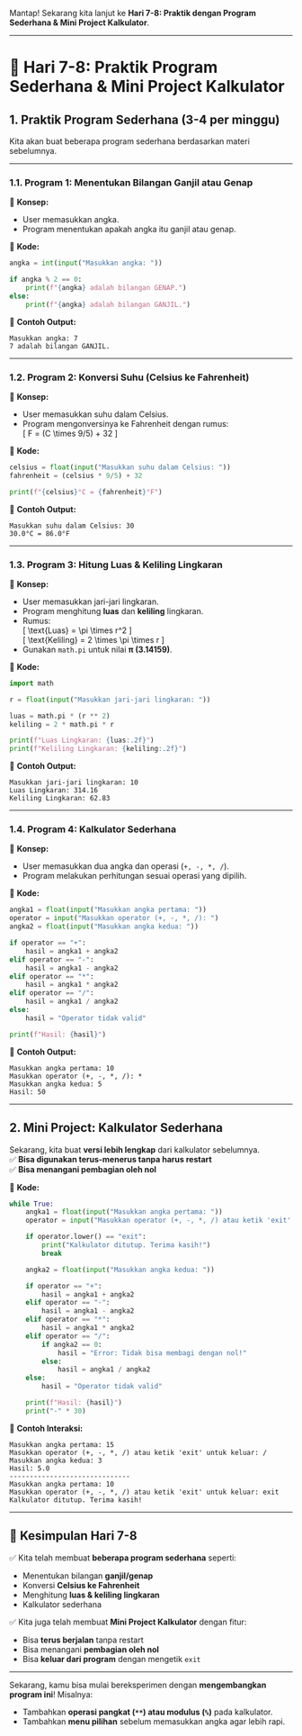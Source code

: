 Mantap! Sekarang kita lanjut ke **Hari 7-8: Praktik dengan Program Sederhana & Mini Project Kalkulator**.  

---

# **📌 Hari 7-8: Praktik Program Sederhana & Mini Project Kalkulator**  

## **1. Praktik Program Sederhana (3-4 per minggu)**  
Kita akan buat beberapa program sederhana berdasarkan materi sebelumnya.  

---

### **1.1. Program 1: Menentukan Bilangan Ganjil atau Genap**  
🔹 **Konsep:**  
- User memasukkan angka.  
- Program menentukan apakah angka itu ganjil atau genap.  

🔹 **Kode:**
```python
angka = int(input("Masukkan angka: "))

if angka % 2 == 0:
    print(f"{angka} adalah bilangan GENAP.")
else:
    print(f"{angka} adalah bilangan GANJIL.")
```
📌 **Contoh Output:**  
```
Masukkan angka: 7  
7 adalah bilangan GANJIL.  
```

---

### **1.2. Program 2: Konversi Suhu (Celsius ke Fahrenheit)**  
🔹 **Konsep:**  
- User memasukkan suhu dalam Celsius.  
- Program mengonversinya ke Fahrenheit dengan rumus:  
  \[
  F = (C \times 9/5) + 32
  \]  

🔹 **Kode:**
```python
celsius = float(input("Masukkan suhu dalam Celsius: "))
fahrenheit = (celsius * 9/5) + 32

print(f"{celsius}°C = {fahrenheit}°F")
```
📌 **Contoh Output:**  
```
Masukkan suhu dalam Celsius: 30  
30.0°C = 86.0°F  
```

---

### **1.3. Program 3: Hitung Luas & Keliling Lingkaran**  
🔹 **Konsep:**  
- User memasukkan jari-jari lingkaran.  
- Program menghitung **luas** dan **keliling** lingkaran.  
- Rumus:  
  \[
  \text{Luas} = \pi \times r^2
  \]  
  \[
  \text{Keliling} = 2 \times \pi \times r
  \]  
- Gunakan `math.pi` untuk nilai **π (3.14159)**.

🔹 **Kode:**
```python
import math

r = float(input("Masukkan jari-jari lingkaran: "))

luas = math.pi * (r ** 2)
keliling = 2 * math.pi * r

print(f"Luas Lingkaran: {luas:.2f}")
print(f"Keliling Lingkaran: {keliling:.2f}")
```
📌 **Contoh Output:**  
```
Masukkan jari-jari lingkaran: 10  
Luas Lingkaran: 314.16  
Keliling Lingkaran: 62.83  
```

---

### **1.4. Program 4: Kalkulator Sederhana**  
🔹 **Konsep:**  
- User memasukkan dua angka dan operasi (`+, -, *, /`).  
- Program melakukan perhitungan sesuai operasi yang dipilih.  

🔹 **Kode:**
```python
angka1 = float(input("Masukkan angka pertama: "))
operator = input("Masukkan operator (+, -, *, /): ")
angka2 = float(input("Masukkan angka kedua: "))

if operator == "+":
    hasil = angka1 + angka2
elif operator == "-":
    hasil = angka1 - angka2
elif operator == "*":
    hasil = angka1 * angka2
elif operator == "/":
    hasil = angka1 / angka2
else:
    hasil = "Operator tidak valid"

print(f"Hasil: {hasil}")
```
📌 **Contoh Output:**  
```
Masukkan angka pertama: 10  
Masukkan operator (+, -, *, /): *  
Masukkan angka kedua: 5  
Hasil: 50  
```

---

## **2. Mini Project: Kalkulator Sederhana**
Sekarang, kita buat **versi lebih lengkap** dari kalkulator sebelumnya.  
✅ **Bisa digunakan terus-menerus tanpa harus restart**  
✅ **Bisa menangani pembagian oleh nol**  

🔹 **Kode:**
```python
while True:
    angka1 = float(input("Masukkan angka pertama: "))
    operator = input("Masukkan operator (+, -, *, /) atau ketik 'exit' untuk keluar: ")

    if operator.lower() == "exit":
        print("Kalkulator ditutup. Terima kasih!")
        break

    angka2 = float(input("Masukkan angka kedua: "))

    if operator == "+":
        hasil = angka1 + angka2
    elif operator == "-":
        hasil = angka1 - angka2
    elif operator == "*":
        hasil = angka1 * angka2
    elif operator == "/":
        if angka2 == 0:
            hasil = "Error: Tidak bisa membagi dengan nol!"
        else:
            hasil = angka1 / angka2
    else:
        hasil = "Operator tidak valid"

    print(f"Hasil: {hasil}")
    print("-" * 30)
```
📌 **Contoh Interaksi:**
```
Masukkan angka pertama: 15  
Masukkan operator (+, -, *, /) atau ketik 'exit' untuk keluar: /  
Masukkan angka kedua: 3  
Hasil: 5.0  
------------------------------
Masukkan angka pertama: 10  
Masukkan operator (+, -, *, /) atau ketik 'exit' untuk keluar: exit  
Kalkulator ditutup. Terima kasih!  
```

---

## **📌 Kesimpulan Hari 7-8**
✅ Kita telah membuat **beberapa program sederhana** seperti:  
- Menentukan bilangan **ganjil/genap**  
- Konversi **Celsius ke Fahrenheit**  
- Menghitung **luas & keliling lingkaran**  
- Kalkulator sederhana  

✅ Kita juga telah membuat **Mini Project Kalkulator** dengan fitur:  
- Bisa **terus berjalan** tanpa restart  
- Bisa menangani **pembagian oleh nol**  
- Bisa **keluar dari program** dengan mengetik `exit`  

---

Sekarang, kamu bisa mulai bereksperimen dengan **mengembangkan program ini**! Misalnya:  
- Tambahkan **operasi pangkat (`**`) atau modulus (`%`)** pada kalkulator.  
- Tambahkan **menu pilihan** sebelum memasukkan angka agar lebih rapi.  

